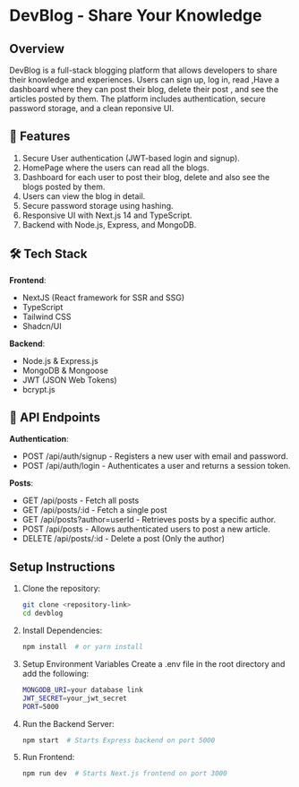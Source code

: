 # DevBlog - Share Your Knowledge

## Overview

DevBlog is a full-stack blogging platform that allows developers to share their knowledge and experiences. Users can sign up, log in, read ,Have a dashboard where they can post their blog, delete their post , and see the articles posted by them. The platform includes authentication, secure password storage, and a clean reponsive UI.

## 🚀 Features

1. Secure User authentication (JWT-based login and signup).
2. HomePage where the users can read all the blogs.
3. Dashboard for each user to post their blog, delete and also see the blogs posted by them.
4. Users can view the blog in detail.
5. Secure password storage using hashing.
6. Responsive UI with Next.js 14 and TypeScript.
7. Backend with Node.js, Express, and MongoDB.

## 🛠️ Tech Stack
**Frontend**:
   - NextJS (React framework for SSR and SSG)
   - TypeScript
   - Tailwind CSS
   - Shadcn/UI

**Backend**:
   - Node.js & Express.js
   - MongoDB & Mongoose
   - JWT (JSON Web Tokens) 
   - bcrypt.js 

## 📜 API Endpoints
**Authentication**:
   - POST /api/auth/signup - Registers a new user with email and password.
   - POST /api/auth/login - Authenticates a user and returns a session token.

**Posts**:
   - GET /api/posts - Fetch all posts
   - GET /api/posts/:id - Fetch a single post
   - GET /api/posts?author=userId - Retrieves posts by a specific author.
   - POST /api/posts - Allows authenticated users to post a new article.
   - DELETE /api/posts/:id - Delete a post (Only the author)

## Setup Instructions

1. Clone the repository:
   ```bash
   git clone <repository-link>
   cd devblog
2. Install Dependencies:
   ```bash
   npm install  # or yarn install
3. Setup Environment Variables
   Create a .env file in the root directory and add the following:
   ```bash
   MONGODB_URI=your database link
   JWT_SECRET=your_jwt_secret
   PORT=5000
4. Run the Backend Server:
   ```bash
   npm start  # Starts Express backend on port 5000
5. Run Frontend:
   ```bash
   npm run dev  # Starts Next.js frontend on port 3000
